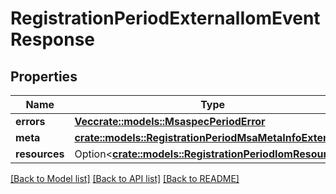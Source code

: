 # RegistrationPeriodExternalIomEventResponse

## Properties

Name | Type | Description | Notes
------------ | ------------- | ------------- | -------------
**errors** | [**Vec<crate::models::MsaspecPeriodError>**](msaspec.Error.md) |  |
**meta** | [**crate::models::RegistrationPeriodMsaMetaInfoExtension**](registration.MSAMetaInfoExtension.md) |  |
**resources** | Option<[**crate::models::RegistrationPeriodIomResources**](registration.IOMResources.md)> |  | [optional]

[[Back to Model list]](../README.md#documentation-for-models) [[Back to API list]](../README.md#documentation-for-api-endpoints) [[Back to README]](../README.md)
